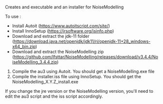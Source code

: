 Creates and executable and an installer for NoiseModelling

To use :

- Install Autoit (https://www.autoitscript.com/site/)
- Install InnoSetup (https://jrsoftware.org/isinfo.php)
- Download and extract the jdk-11 folder (https://download.java.net/openjdk/jdk11/ri/openjdk-11+28_windows-x64_bin.zip)
- Download and extract the NoiseModelling zip (https://github.com/Ifsttar/NoiseModelling/releases/download/v3.4.4/NoiseModelling_3.4.4.zip)

1. Compile the au3 using Autoit. You should get a NoiseModelling.exe file
2. Compile the installer.iss file using InnoSetup. You should get the NoiseModelling_X.Y.Z_install.exe

If you change the jre version or the NoiseModelling version, you'll need to edit the au3 script and the iss script accordingly.

